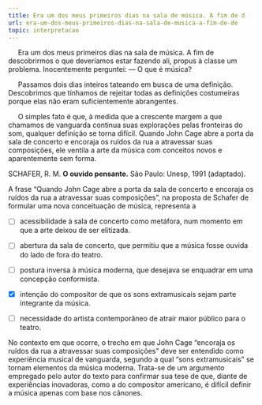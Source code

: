 ```yaml
---
title: Era um dos meus primeiros dias na sala de música. A fim de d
url: era-um-dos-meus-primeiros-dias-na-sala-de-musica-a-fim-de-de
topic: interpretacao
---
```



     Era um dos meus primeiros dias na sala de música. A fim de descobrirmos o que deveríamos estar fazendo ali, propus à classe um problema. Inocentemente perguntei: — O que é música?

     Passamos dois dias inteiros tateando em busca de uma definição. Descobrimos que tínhamos de rejeitar todas as definições costumeiras porque elas não eram suficientemente abrangentes.

     O simples fato é que, à medida que a crescente margem a que chamamos de vanguarda continua suas explorações pelas fronteiras do som, qualquer definição se torna difícil. Quando John Cage abre a porta da sala de concerto e encoraja os ruídos da rua a atravessar suas composições, ele ventila a arte da música com conceitos novos e aparentemente sem forma.

SCHAFER, R. M. **O ouvido pensante.** São Paulo: Unesp, 1991 (adaptado).

A frase “Quando John Cage abre a porta da sala de concerto e encoraja os ruídos da rua a atravessar suas composições”, na proposta de Schafer de formular uma nova conceituação de música, representa a



- [ ] acessibilidade à sala de concerto como metáfora, num momento em que a arte deixou de ser elitizada.
- [ ] abertura da sala de concerto, que permitiu que a música fosse ouvida do lado de fora do teatro.
- [ ] postura inversa à música moderna, que desejava se enquadrar em uma concepção conformista.
- [x] intenção do compositor de que os sons extramusicais sejam parte integrante da música.
- [ ] necessidade do artista contemporâneo de atrair maior público para o teatro.


No contexto em que ocorre, o trecho em que John Cage “encoraja os ruídos da rua a atravessar suas composições” deve ser entendido como experiência musical de vanguarda, segundo a qual “sons extramusicais” se tornam elementos da música moderna. Trata-se de um argumento empregado pelo autor do texto para confirmar sua tese de que, diante de experiências inovadoras, como a do compositor americano, é difícil definir a música apenas com base nos cânones.
